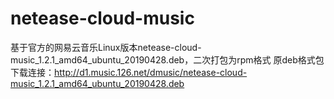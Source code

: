 # netease-cloud-music
基于官方的网易云音乐Linux版本netease-cloud-music_1.2.1_amd64_ubuntu_20190428.deb，二次打包为rpm格式
原deb格式包下载连接：http://d1.music.126.net/dmusic/netease-cloud-music_1.2.1_amd64_ubuntu_20190428.deb
